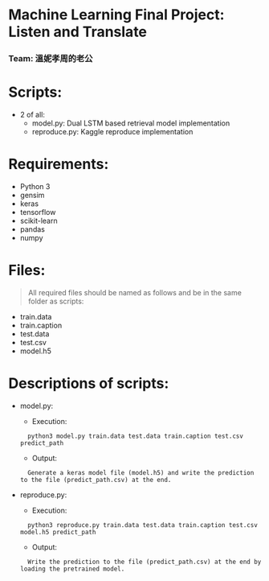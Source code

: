 # Machine Learning Final Project: Listen and Translate  
### Team: 溫妮孝周的老公  
  
# Scripts:  
- 2 of all:  
  - model.py: Dual LSTM based retrieval model implementation  
  - reproduce.py: Kaggle reproduce implementation  
  
# Requirements:  
- Python 3  
- gensim  
- keras  
- tensorflow  
- scikit-learn  
- pandas  
- numpy  
  
# Files:  
> All required files should be named as follows and be in the same folder as scripts:  
- train.data  
- train.caption  
- test.data  
- test.csv  
- model.h5  
  
# Descriptions of scripts:  
- model.py:  
  - Execution:  
  ```
    python3 model.py train.data test.data train.caption test.csv predict_path  
  ```
  - Output:  
  ```
    Generate a keras model file (model.h5) and write the prediction to the file (predict_path.csv) at the end.  
  ```
	  
- reproduce.py:  
  - Execution:  
  ```
    python3 reproduce.py train.data test.data train.caption test.csv model.h5 predict_path  
  ```
  - Output:  
  ```
    Write the prediction to the file (predict_path.csv) at the end by loading the pretrained model.  
  ```
  
